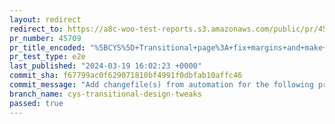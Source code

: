```yaml
---
layout: redirect
redirect_to: https://a8c-woo-test-reports.s3.amazonaws.com/public/pr/45709/e2e/index.html
pr_number: 45709
pr_title_encoded: "%5BCYS%5D+Transitional+page%3A+fix+margins+and+make+the+3rd+question+not+required"
pr_test_type: e2e
last_published: "2024-03-19 16:02:23 +0000"
commit_sha: f67799ac0f629071810bf4991f0dbfab10affc46
commit_message: "Add changefile(s) from automation for the following project(s): wooco…"
branch_name: cys-transitional-design-tweaks
passed: true
---
```

